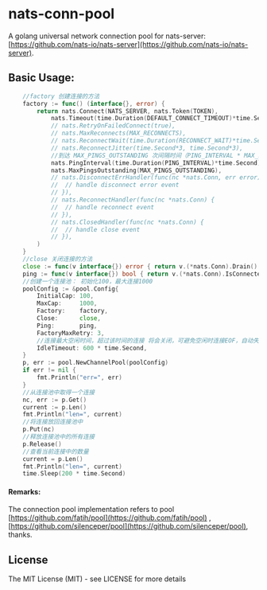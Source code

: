 # nats-conn-pool
A golang universal network connection pool for nats-server: [https://github.com/nats-io/nats-server](https://github.com/nats-io/nats-server).

## Basic Usage:

```go
    //factory 创建连接的方法
	factory := func() (interface{}, error) {
		return nats.Connect(NATS_SERVER, nats.Token(TOKEN),
			nats.Timeout(time.Duration(DEFAULT_CONNECT_TIMEOUT)*time.Second),
			// nats.RetryOnFailedConnect(true),
			// nats.MaxReconnects(MAX_RECONNECTS),
			// nats.ReconnectWait(time.Duration(RECONNECT_WAIT)*time.Second),
			// nats.ReconnectJitter(time.Second*3, time.Second*3),
			//到达 MAX_PINGS_OUTSTANDING 次间隔时间（PING_INTERVAL * MAX_PINGS_OUTSTANDING 秒）仍然没有收到回复pong的关闭这个连接
			nats.PingInterval(time.Duration(PING_INTERVAL)*time.Second),
			nats.MaxPingsOutstanding(MAX_PINGS_OUTSTANDING),
			// nats.DisconnectErrHandler(func(nc *nats.Conn, err error) {
			// 	// handle disconnect error event
			// }),
			// nats.ReconnectHandler(func(nc *nats.Conn) {
			// 	// handle reconnect event
			// }),
			// nats.ClosedHandler(func(nc *nats.Conn) {
			// 	// handle close event
			// }),
		)
	}
	//close 关闭连接的方法
	close := func(v interface{}) error { return v.(*nats.Conn).Drain() }
	ping := func(v interface{}) bool { return v.(*nats.Conn).IsConnected() }
	//创建一个连接池： 初始化100，最大连接1000
	poolConfig := &pool.Config{
		InitialCap: 100,
		MaxCap:     1000,
		Factory:    factory,
		Close:      close,
		Ping:       ping,
		FactoryMaxRetry: 3,
		//连接最大空闲时间，超过该时间的连接 将会关闭，可避免空闲时连接EOF，自动失效的问题
		IdleTimeout: 600 * time.Second,
	}
	p, err := pool.NewChannelPool(poolConfig)
	if err != nil {
		fmt.Println("err=", err)
	}
	//从连接池中取得一个连接
	nc, err := p.Get()
	current := p.Len()
	fmt.Println("len=", current)
    //将连接放回连接池中
	p.Put(nc)
	//释放连接池中的所有连接
	p.Release()
	//查看当前连接中的数量
	current = p.Len()
	fmt.Println("len=", current)
	time.Sleep(200 * time.Second)
```

#### Remarks:
The connection pool implementation refers to pool [https://github.com/fatih/pool](https://github.com/fatih/pool) , [https://github.com/silenceper/pool](https://github.com/silenceper/pool), thanks.

## License

The MIT License (MIT) - see LICENSE for more details
